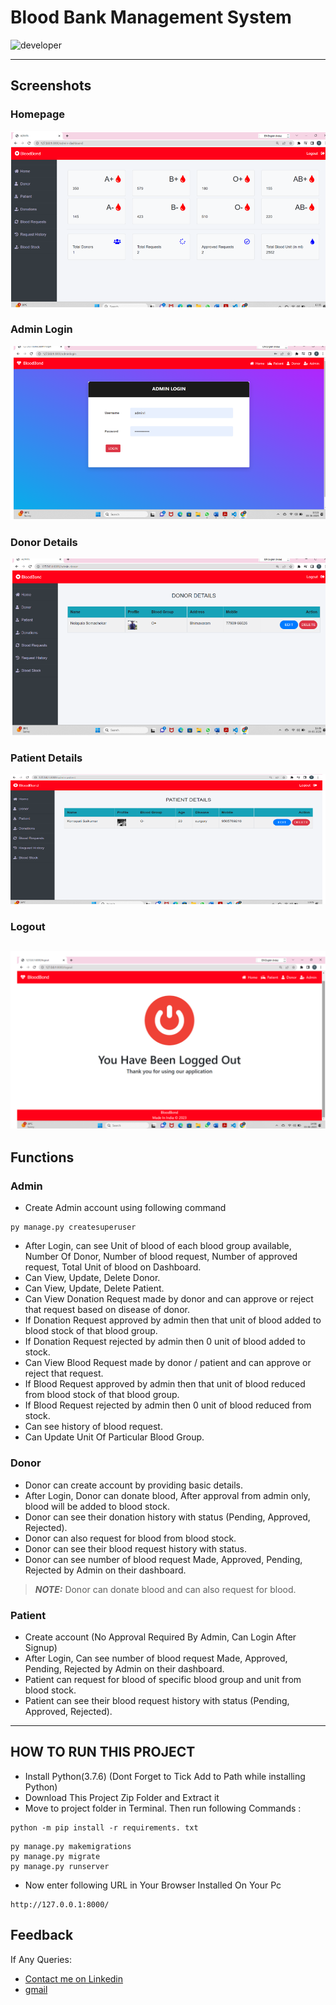 # Blood Bank Management System
![developer](https://img.shields.io/badge/Developed%20By%20-%20Varadeep-red)

---
## Screenshots
### Homepage
![homepage snap](https://github.com/varadeep09/Blood-Bank-Management-System/blob/main/static/screenshot/Home.png)
### Admin Login
![Login snap](https://github.com/varadeep09/Blood-Bank-Management-System/blob/main/static/screenshot/Admin%20Login.png)
### Donor Details 
![invoice snap](https://github.com/varadeep09/Blood-Bank-Management-System/blob/main/static/screenshot/Donor%20Details.png)
### Patient Details
![doctor snap](https://github.com/varadeep09/Blood-Bank-Management-System/blob/main/static/screenshot/Patient%20Details.png)
### Logout
![doctor snap](https://github.com/varadeep09/Blood-Bank-Management-System/blob/main/static/screenshot/Log%20out.png)
---
## Functions

### Admin
- Create Admin account using following command
```
py manage.py createsuperuser
```
- After Login, can see Unit of blood of each blood group available, Number Of Donor, Number of blood request, Number of approved request, Total Unit of blood on Dashboard.
- Can View, Update, Delete Donor.
- Can View, Update, Delete Patient.
- Can View Donation Request made by donor and can approve or reject that request based on disease of donor.
- If Donation Request approved by admin then that unit of blood added to blood stock of that blood group.
- If Donation Request rejected by admin then 0 unit of blood added to stock.
- Can View Blood Request made by donor / patient and can approve or reject that request.
- If Blood Request approved by admin then that unit of blood reduced from blood stock of that blood group.
- If Blood Request rejected by admin then 0 unit of blood reduced from stock.
- Can see history of blood request.
- Can Update Unit Of Particular Blood Group.


### Donor
- Donor can create account by providing basic details.
- After Login, Donor can donate blood, After approval from admin only, blood will be added to blood stock.
- Donor can see their donation history with status (Pending, Approved, Rejected).
- Donor can also request for blood from blood stock.
- Donor can see their blood request history with status.
- Donor can see number of blood request Made, Approved, Pending, Rejected by Admin on their dashboard.
> **_NOTE:_**  Donor can donate blood and can also request for blood.





### Patient
- Create account (No Approval Required By Admin, Can Login After Signup)
- After Login, Can see number of blood request Made, Approved, Pending, Rejected by Admin on their dashboard.
- Patient can request for blood of specific blood group and unit from blood stock.
- Patient can see their blood request history with status (Pending, Approved, Rejected).

---

## HOW TO RUN THIS PROJECT
- Install Python(3.7.6) (Dont Forget to Tick Add to Path while installing Python)
- Download This Project Zip Folder and Extract it
- Move to project folder in Terminal. Then run following Commands :

```
python -m pip install -r requirements. txt
```

```
py manage.py makemigrations
py manage.py migrate
py manage.py runserver
```
- Now enter following URL in Your Browser Installed On Your Pc
```
http://127.0.0.1:8000/
```


## Feedback
If Any Queries:
- [Contact me on Linkedin](https://www.linkedin.com/in/varadeep)
- [gmail](https://mail.google.com/mail/u/0/#inbox?compose=DmwnWrRsnxCSPdfpRwrXnhnZKjrbFxtgvlzlSCFHJVpxlGwLdpjhPjbljBBLvFndTVhXqdXxZxLQ)
